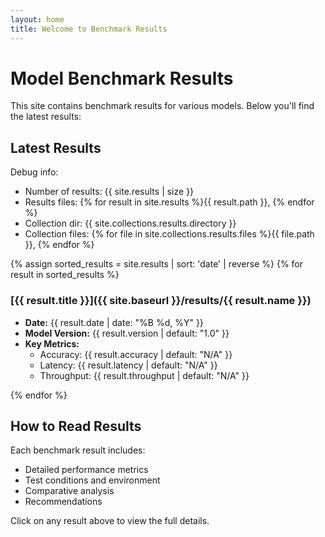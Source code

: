 ```yaml
---
layout: home
title: Welcome to Benchmark Results
---
```


# Model Benchmark Results

This site contains benchmark results for various models. Below you'll find the latest results:

## Latest Results

Debug info:
- Number of results: {{ site.results | size }}
- Results files: {% for result in site.results %}{{ result.path }}, {% endfor %}
- Collection dir: {{ site.collections.results.directory }}
- Collection files: {% for file in site.collections.results.files %}{{ file.path }}, {% endfor %}

{% assign sorted_results = site.results | sort: 'date' | reverse %}
{% for result in sorted_results %}
### [{{ result.title }}]({{ site.baseurl }}/results/{{ result.name }})
- **Date:** {{ result.date | date: "%B %d, %Y" }}
- **Model Version:** {{ result.version | default: "1.0" }}
- **Key Metrics:**
  - Accuracy: {{ result.accuracy | default: "N/A" }}
  - Latency: {{ result.latency | default: "N/A" }}
  - Throughput: {{ result.throughput | default: "N/A" }}

{% endfor %}

## How to Read Results

Each benchmark result includes:
- Detailed performance metrics
- Test conditions and environment
- Comparative analysis
- Recommendations

Click on any result above to view the full details. 
